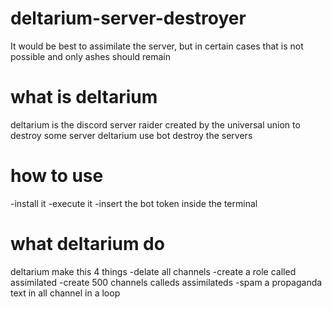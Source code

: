 # deltarium-server-destroyer
It would be best to assimilate the server, but in certain cases that is not possible and only ashes should remain

# what is deltarium
deltarium is the discord server raider created by the universal union to destroy some server
deltarium use bot destroy the servers


# how to use
-install it 
-execute it
-insert the bot token inside the terminal

# what deltarium do
deltarium make this 4 things
-delate all channels
-create a role called assimilated
-create 500 channels calleds assimilateds
-spam a propaganda text in all channel in a loop
